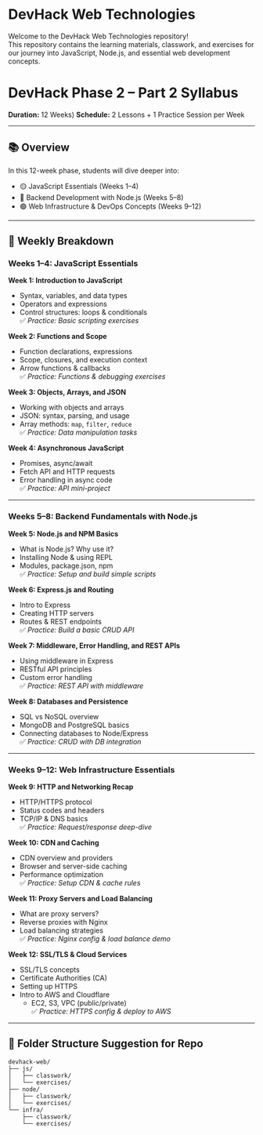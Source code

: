 # DevHack Web Technologies

Welcome to the DevHack Web Technologies repository!  
This repository contains the learning materials, classwork, and exercises for our journey into JavaScript, Node.js, and essential web development concepts.

# DevHack Phase 2 – Part 2 Syllabus  
**Duration:** 12 Weeks)
**Schedule:** 2 Lessons + 1 Practice Session per Week  

---

## 📚 Overview

In this 12-week phase, students will dive deeper into:
- 🟡 JavaScript Essentials (Weeks 1–4)
- 🔵 Backend Development with Node.js (Weeks 5–8)
- 🟢 Web Infrastructure & DevOps Concepts (Weeks 9–12)

---

## 📆 Weekly Breakdown

### Weeks 1–4: JavaScript Essentials

**Week 1: Introduction to JavaScript**
- Syntax, variables, and data types
- Operators and expressions
- Control structures: loops & conditionals  
✅ _Practice: Basic scripting exercises_

**Week 2: Functions and Scope**
- Function declarations, expressions
- Scope, closures, and execution context
- Arrow functions & callbacks  
✅ _Practice: Functions & debugging exercises_

**Week 3: Objects, Arrays, and JSON**
- Working with objects and arrays
- JSON: syntax, parsing, and usage
- Array methods: `map`, `filter`, `reduce`  
✅ _Practice: Data manipulation tasks_

**Week 4: Asynchronous JavaScript**
- Promises, async/await
- Fetch API and HTTP requests
- Error handling in async code  
✅ _Practice: API mini-project_

---

### Weeks 5–8: Backend Fundamentals with Node.js

**Week 5: Node.js and NPM Basics**
- What is Node.js? Why use it?
- Installing Node & using REPL
- Modules, package.json, npm  
✅ _Practice: Setup and build simple scripts_

**Week 6: Express.js and Routing**
- Intro to Express
- Creating HTTP servers
- Routes & REST endpoints  
✅ _Practice: Build a basic CRUD API_

**Week 7: Middleware, Error Handling, and REST APIs**
- Using middleware in Express
- RESTful API principles
- Custom error handling  
✅ _Practice: REST API with middleware_

**Week 8: Databases and Persistence**
- SQL vs NoSQL overview
- MongoDB and PostgreSQL basics
- Connecting databases to Node/Express  
✅ _Practice: CRUD with DB integration_

---

### Weeks 9–12: Web Infrastructure Essentials

**Week 9: HTTP and Networking Recap**
- HTTP/HTTPS protocol
- Status codes and headers
- TCP/IP & DNS basics  
✅ _Practice: Request/response deep-dive_

**Week 10: CDN and Caching**
- CDN overview and providers
- Browser and server-side caching
- Performance optimization  
✅ _Practice: Setup CDN & cache rules_

**Week 11: Proxy Servers and Load Balancing**
- What are proxy servers?
- Reverse proxies with Nginx
- Load balancing strategies  
✅ _Practice: Nginx config & load balance demo_

**Week 12: SSL/TLS & Cloud Services**
- SSL/TLS concepts
- Certificate Authorities (CA)
- Setting up HTTPS
- Intro to AWS and Cloudflare
  - EC2, S3, VPC (public/private)  
✅ _Practice: HTTPS config & deploy to AWS_

---

## 📁 Folder Structure Suggestion for Repo
```
devhack-web/
├── js/
│   ├── classwork/
│   └── exercises/
├── node/
│   ├── classwork/
│   └── exercises/
└── infra/
    ├── classwork/
    └── exercises/
```

